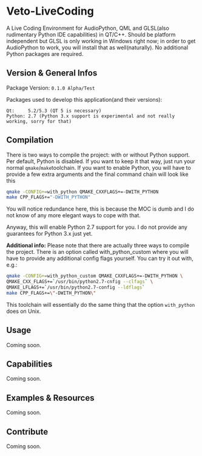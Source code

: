 Veto-LiveCoding
===============

A Live Coding Environment for AudioPython, QML and GLSL(also rudimentary Python IDE capabilities) in QT/C++.
Should be platform independent but GLSL is only working in Windows right now; in order to get AudioPython
to work, you will install that as well(naturally). No additional Python packages are required.

Version & General Infos
-----------------------

Package Version:    `0.1.0 Alpha/Test`

Packages used to develop this application(and their versions):

    Qt:     5.2/5.3 (QT 5 is necessary)
    Python: 2.7 (Python 3.x support is experimental and not really working, sorry for that)

Compilation
-----------

There is two ways to compile the project: with or without Python support. Per default, Python
is disabled. If you want to keep it that way, just run your normal `qmake`/`make`toolchain.
If you want to enable Python, you will have to provide a few extra arguments and the final
command chain will look like this

```bash
qmake -CONFIG+=with_python QMAKE_CXXFLAGS+=-DWITH_PYTHON
make CPP_FLAGS+="-DWITH_PYTHON"
```

You will notice redundance here, this is because the MOC is dumb and I do not know of any
more elegant ways to cope with that.

Anyway, this will enable Python 2.7 support for you. I do not provide any guarantees for 
Python 3.x just yet.

**Additional info:**
Please note that there are actually three ways to compile the project. There is an option
called with_python_custom where you will have to provide any additional config flags yourself.
You can try it out with, e.g.:

```bash
qmake -CONFIG+=with_python_custom QMAKE_CXXFLAGS+=-DWITH_PYTHON \
QMAKE_CXX_FLAGS+=`/usr/bin/python2.7-cnfig --clfags` \
QMAKE_LFLAGS+=`/usr/bin/python2.7-config --ldflags`
make CPP_FLAGS+=\"-DWITH_PYTHON\"
```

This toolchain will essentially do the same thing that the option ```with_python``` does on Unix.

Usage
-----

Coming soon.

Capabilities
------------

Coming soon.

Examples & Resources
--------------------

Coming soon.

Contribute
----------

Coming soon.
